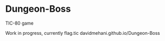 # Dungeon-Boss
TIC-80 game

Work in progress, currently flag.tic
davidmehani.github.io/Dungeon-Boss
